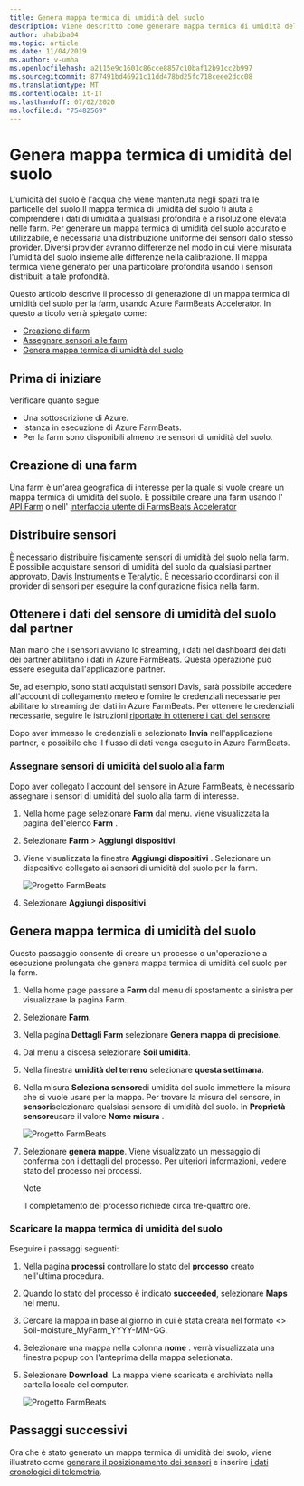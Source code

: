 ```yaml
---
title: Genera mappa termica di umidità del suolo
description: Viene descritto come generare mappa termica di umidità del suolo in Azure FarmBeats
author: uhabiba04
ms.topic: article
ms.date: 11/04/2019
ms.author: v-umha
ms.openlocfilehash: a2115e9c1601c86cce8857c10baf12b91cc2b997
ms.sourcegitcommit: 877491bd46921c11dd478bd25fc718ceee2dcc08
ms.translationtype: MT
ms.contentlocale: it-IT
ms.lasthandoff: 07/02/2020
ms.locfileid: "75482569"
---
```

# <a name="generate-soil-moisture-heatmap"></a>Genera mappa termica di umidità del suolo

L'umidità del suolo è l'acqua che viene mantenuta negli spazi tra le particelle del suolo.Il mappa termica di umidità del suolo ti aiuta a comprendere i dati di umidità a qualsiasi profondità e a risoluzione elevata nelle farm. Per generare un mappa termica di umidità del suolo accurato e utilizzabile, è necessaria una distribuzione uniforme dei sensori dallo stesso provider. Diversi provider avranno differenze nel modo in cui viene misurata l'umidità del suolo insieme alle differenze nella calibrazione. Il mappa termica viene generato per una particolare profondità usando i sensori distribuiti a tale profondità.

Questo articolo descrive il processo di generazione di un mappa termica di umidità del suolo per la farm, usando Azure FarmBeats Accelerator. In questo articolo verrà spiegato come:

- [Creazione di farm](#create-a-farm)
- [Assegnare sensori alle farm](#get-soil-moisture-sensor-data-from-partner)
- [Genera mappa termica di umidità del suolo](#generate-soil-moisture-heatmap)

## <a name="before-you-begin"></a>Prima di iniziare

Verificare quanto segue:  

- Una sottoscrizione di Azure.
- Istanza in esecuzione di Azure FarmBeats.
- Per la farm sono disponibili almeno tre sensori di umidità del suolo.

## <a name="create-a-farm"></a>Creazione di una farm

Una farm è un'area geografica di interesse per la quale si vuole creare un mappa termica di umidità del suolo. È possibile creare una farm usando l' [API Farm](https://aka.ms/FarmBeatsDatahubSwagger) o nell' [interfaccia utente di FarmsBeats Accelerator](manage-farms-in-azure-farmbeats.md#create-farms)

## <a name="deploy-sensors"></a>Distribuire sensori

È necessario distribuire fisicamente sensori di umidità del suolo nella farm. È possibile acquistare sensori di umidità del suolo da qualsiasi partner approvato, [Davis Instruments](https://www.davisinstruments.com/product/enviromonitor-gateway/) e [Teralytic](https://teralytic.com/). È necessario coordinarsi con il provider di sensori per eseguire la configurazione fisica nella farm.

## <a name="get-soil-moisture-sensor-data-from-partner"></a>Ottenere i dati del sensore di umidità del suolo dal partner

Man mano che i sensori avviano lo streaming, i dati nel dashboard dei dati dei partner abilitano i dati in Azure FarmBeats. Questa operazione può essere eseguita dall'applicazione partner.

Se, ad esempio, sono stati acquistati sensori Davis, sarà possibile accedere all'account di collegamento meteo e fornire le credenziali necessarie per abilitare lo streaming dei dati in Azure FarmBeats. Per ottenere le credenziali necessarie, seguire le istruzioni [riportate in ottenere i dati del sensore](get-sensor-data-from-sensor-partner.md#get-sensor-data-from-sensor-partners).

Dopo aver immesso le credenziali e selezionato **Invia** nell'applicazione partner, è possibile che il flusso di dati venga eseguito in Azure FarmBeats.

### <a name="assign-soil-moisture-sensors-to-the-farm"></a>Assegnare sensori di umidità del suolo alla farm

Dopo aver collegato l'account del sensore in Azure FarmBeats, è necessario assegnare i sensori di umidità del suolo alla farm di interesse.

1.  Nella home page selezionare **Farm** dal menu. viene visualizzata la pagina dell'elenco **Farm** .
2.  Selezionare **Farm**  >  **Aggiungi dispositivi**.
3.  Viene visualizzata la finestra **Aggiungi dispositivi** . Selezionare un dispositivo collegato ai sensori di umidità del suolo per la farm.

    ![Progetto FarmBeats](./media/get-sensor-data-from-sensor-partner/add-devices-1.png)

4. Selezionare **Aggiungi dispositivi**.     

## <a name="generate-soil-moisture-heatmap"></a>Genera mappa termica di umidità del suolo

Questo passaggio consente di creare un processo o un'operazione a esecuzione prolungata che genera mappa termica di umidità del suolo per la farm.

1.  Nella home page passare a **Farm** dal menu di spostamento a sinistra per visualizzare la pagina Farm.
2.  Selezionare **Farm**.
3.  Nella pagina **Dettagli Farm** selezionare **Genera mappa di precisione**.
4.  Dal menu a discesa selezionare **Soil umidità**.
5.  Nella finestra **umidità del terreno** selezionare **questa settimana**.
6.  Nella misura **Seleziona** **sensore**di umidità del suolo immettere la misura che si vuole usare per la mappa.
    Per trovare la misura del sensore, in **sensori**selezionare qualsiasi sensore di umidità del suolo. In **Proprietà sensore**usare il valore **Nome misura** .

    ![Progetto FarmBeats](./media/get-sensor-data-from-sensor-partner/soil-moisture-1.png)


7.  Selezionare **genera mappe**.
    Viene visualizzato un messaggio di conferma con i dettagli del processo. Per ulteriori informazioni, vedere stato del processo nei processi.

    >[!NOTE]
    > Il completamento del processo richiede circa tre-quattro ore.

### <a name="download-the-soil-moisture-heatmap"></a>Scaricare la mappa termica di umidità del suolo

Eseguire i passaggi seguenti:

1. Nella pagina **processi** controllare lo stato del **processo** creato nell'ultima procedura.
2. Quando lo stato del processo è indicato **succeeded**, selezionare **Maps** nel menu.
3. Cercare la mappa in base al giorno in cui è stata creata nel formato <> Soil-moisture_MyFarm_YYYY-MM-GG.
4. Selezionare una mappa nella colonna **nome** . verrà visualizzata una finestra popup con l'anteprima della mappa selezionata.
5. Selezionare **Download**. La mappa viene scaricata e archiviata nella cartella locale del computer.

    ![Progetto FarmBeats](./media/get-sensor-data-from-sensor-partner/download-soil-moisture-map-1.png)

## <a name="next-steps"></a>Passaggi successivi

Ora che è stato generato un mappa termica di umidità del suolo, viene illustrato come [generare il posizionamento dei sensori](generate-maps-in-azure-farmbeats.md#sensor-placement-map) e inserire [i dati cronologici di telemetria](ingest-historical-telemetry-data-in-azure-farmbeats.md). 
